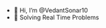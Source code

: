 - 👋 Hi, I’m @VedantSonar10
- 🧠 Solving Real Time Problems

<!---
VedantSonar10/VedantSonar10 is a ✨ special ✨ repository because its `README.md` (this file) appears on your GitHub profile.
You can click the Preview link to take a look at your changes.
--->
